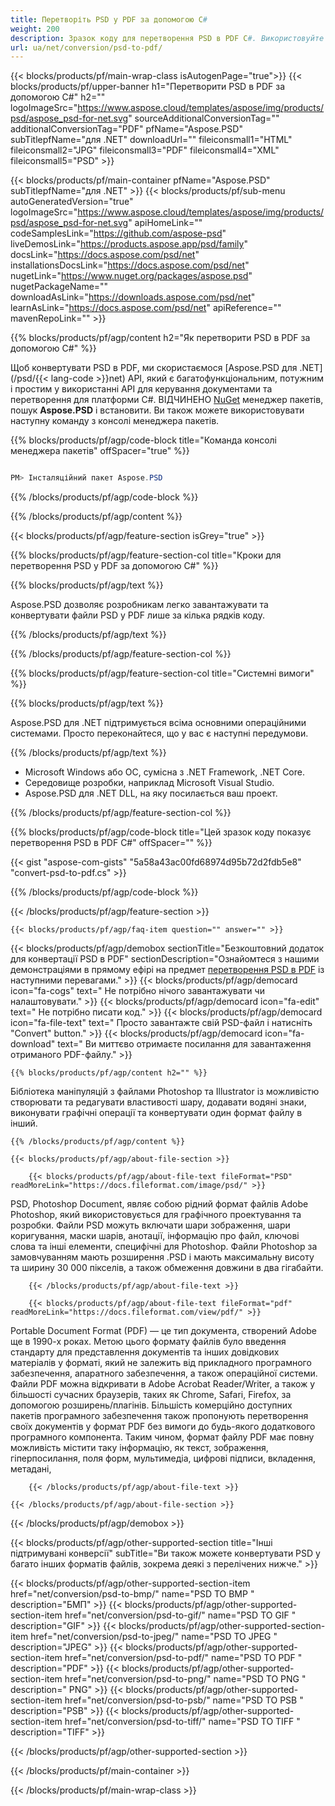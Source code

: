 ```yaml
---
title: Перетворіть PSD у PDF за допомогою C#
weight: 200
description: Зразок коду для перетворення PSD в PDF C#. Використовуйте приклад коду API для пакетного перетворення файлів PSD в PDF у VB.NET, Asp.NET або будь-якому додатку на основі .NET.
url: ua/net/conversion/psd-to-pdf/
---
```


{{< blocks/products/pf/main-wrap-class isAutogenPage="true">}}
{{< blocks/products/pf/upper-banner h1="Перетворити PSD в PDF за допомогою C#" h2="" logoImageSrc="https://www.aspose.cloud/templates/aspose/img/products/psd/aspose_psd-for-net.svg" sourceAdditionalConversionTag="" additionalConversionTag="PDF" pfName="Aspose.PSD" subTitlepfName="для .NET" downloadUrl="" fileiconsmall1="HTML" fileiconsmall2="JPG" fileiconsmall3="PDF" fileiconsmall4="XML" fileiconsmall5="PSD" >}}

{{< blocks/products/pf/main-container pfName="Aspose.PSD" subTitlepfName="для .NET" >}}
{{< blocks/products/pf/sub-menu autoGeneratedVersion="true" logoImageSrc="https://www.aspose.cloud/templates/aspose/img/products/psd/aspose_psd-for-net.svg" apiHomeLink="" codeSamplesLink="https://github.com/aspose-psd" liveDemosLink="https://products.aspose.app/psd/family" docsLink="https://docs.aspose.com/psd/net" installationsDocsLink="https://docs.aspose.com/psd/net" nugetLink="https://www.nuget.org/packages/aspose.psd" nugetPackageName="" downloadAsLink="https://downloads.aspose.com/psd/net" learnAsLink="https://docs.aspose.com/psd/net" apiReference="" mavenRepoLink="" >}}

{{% blocks/products/pf/agp/content h2="Як перетворити PSD в PDF за допомогою C#" %}}

 Щоб конвертувати PSD в PDF, ми скористаємося
 [Aspose.PSD для .NET](/psd/{{< lang-code >}}net)
 API, який є багатофункціональним, потужним і простим у використанні API для керування документами та перетворення для платформи C#. ВІДЧИНЕНО
 [NuGet](https://www.nuget.org/packages/aspose.psd)
 менеджер пакетів, пошук
 **Aspose.PSD**
 і встановити. Ви також можете використовувати наступну команду з консолі менеджера пакетів.

{{% blocks/products/pf/agp/code-block title="Команда консолі менеджера пакетів" offSpacer="true" %}}

```cs

PM> Інсталяційний пакет Aspose.PSD

```

{{% /blocks/products/pf/agp/code-block %}}

{{% /blocks/products/pf/agp/content %}}

{{< blocks/products/pf/agp/feature-section isGrey="true" >}}

{{% blocks/products/pf/agp/feature-section-col title="Кроки для перетворення PSD у PDF за допомогою C#" %}}

{{% blocks/products/pf/agp/text %}}

 Aspose.PSD дозволяє розробникам легко завантажувати та конвертувати файли PSD у PDF лише за кілька рядків коду.

{{% /blocks/products/pf/agp/text %}}

{{% /blocks/products/pf/agp/feature-section-col %}}

{{% blocks/products/pf/agp/feature-section-col title="Системні вимоги" %}}

{{% blocks/products/pf/agp/text %}}

 Aspose.PSD для .NET підтримується всіма основними операційними системами. Просто переконайтеся, що у вас є наступні передумови.

{{% /blocks/products/pf/agp/text %}}

- Microsoft Windows або ОС, сумісна з .NET Framework, .NET Core.
- Середовище розробки, наприклад Microsoft Visual Studio.
- Aspose.PSD для .NET DLL, на яку посилається ваш проект.

{{% /blocks/products/pf/agp/feature-section-col %}}

{{% blocks/products/pf/agp/code-block title="Цей зразок коду показує перетворення PSD в PDF C#" offSpacer="" %}}

{{< gist "aspose-com-gists" "5a58a43ac00fd68974d95b72d2fdb5e8" "convert-psd-to-pdf.cs" >}}

{{% /blocks/products/pf/agp/code-block %}}

{{< /blocks/products/pf/agp/feature-section >}}

    {{< blocks/products/pf/agp/faq-item question="" answer="" >}}
 

<!-- aboutfile Starts -->

{{< blocks/products/pf/agp/demobox sectionTitle="Безкоштовний додаток для конвертації PSD в PDF" sectionDescription="Ознайомтеся з нашими демонстраціями в прямому ефірі на предмет [перетворення PSD в PDF](https://products.aspose.app/psd/conversion/psd-to-pdf) із наступними перевагами." >}}
        {{< blocks/products/pf/agp/democard icon="fa-cogs" text=" Не потрібно нічого завантажувати чи налаштовувати." >}}
        {{< blocks/products/pf/agp/democard icon="fa-edit" text=" Не потрібно писати код." >}}
        {{< blocks/products/pf/agp/democard icon="fa-file-text" text=" Просто завантажте свій PSD-файл і натисніть \"Convert\" button." >}}
        {{< blocks/products/pf/agp/democard icon="fa-download" text=" Ви миттєво отримаєте посилання для завантаження отриманого PDF-файлу." >}}

    {{% blocks/products/pf/agp/content h2="" %}}

 Бібліотека маніпуляцій з файлами Photoshop та Illustrator із можливістю створювати та редагувати властивості шару, додавати водяні знаки, виконувати графічні операції та конвертувати один формат файлу в інший.



    {{% /blocks/products/pf/agp/content %}}

    {{< blocks/products/pf/agp/about-file-section >}}

        {{< blocks/products/pf/agp/about-file-text fileFormat="PSD" readMoreLink="https://docs.fileformat.com/image/psd/" >}}
PSD, Photoshop Document, являє собою рідний формат файлів Adobe Photoshop, який використовується для графічного проектування та розробки. Файли PSD можуть включати шари зображення, шари коригування, маски шарів, анотації, інформацію про файл, ключові слова та інші елементи, специфічні для Photoshop. Файли Photoshop за замовчуванням мають розширення .PSD і мають максимальну висоту та ширину 30 000 пікселів, а також обмеження довжини в два гігабайти.

        {{< /blocks/products/pf/agp/about-file-text >}}

        {{< blocks/products/pf/agp/about-file-text fileFormat="pdf" readMoreLink="https://docs.fileformat.com/view/pdf/" >}}
Portable Document Format (PDF) — це тип документа, створений Adobe ще в 1990-х роках. Метою цього формату файлів було введення стандарту для представлення документів та інших довідкових матеріалів у форматі, який не залежить від прикладного програмного забезпечення, апаратного забезпечення, а також операційної системи. Файли PDF можна відкривати в Adobe Acrobat Reader/Writer, а також у більшості сучасних браузерів, таких як Chrome, Safari, Firefox, за допомогою розширень/плагінів. Більшість комерційно доступних пакетів програмного забезпечення також пропонують перетворення своїх документів у формат PDF без вимоги до будь-якого додаткового програмного компонента. Таким чином, формат файлу PDF має повну можливість містити таку інформацію, як текст, зображення, гіперпосилання, поля форм, мультимедіа, цифрові підписи, вкладення, метадані,

        {{< /blocks/products/pf/agp/about-file-text >}}

    {{< /blocks/products/pf/agp/about-file-section >}}

{{< /blocks/products/pf/agp/demobox >}}

<!-- aboutfile Ends -->

{{< blocks/products/pf/agp/other-supported-section title="Інші підтримувані конверсії" subTitle="Ви також можете конвертувати PSD у багато інших форматів файлів, зокрема деякі з перелічених нижче." >}}

{{< blocks/products/pf/agp/other-supported-section-item href="net/conversion/psd-to-bmp/" name="PSD TO BMP " description="БМП" >}}
{{< blocks/products/pf/agp/other-supported-section-item href="net/conversion/psd-to-gif/" name="PSD TO GIF " description="GIF" >}}
{{< blocks/products/pf/agp/other-supported-section-item href="net/conversion/psd-to-jpeg/" name="PSD TO JPEG " description="JPEG" >}}
{{< blocks/products/pf/agp/other-supported-section-item href="net/conversion/psd-to-pdf/" name="PSD TO PDF " description="PDF" >}}
{{< blocks/products/pf/agp/other-supported-section-item href="net/conversion/psd-to-png/" name="PSD TO PNG " description=" PNG" >}}
{{< blocks/products/pf/agp/other-supported-section-item href="net/conversion/psd-to-psb/" name="PSD TO PSB " description="PSB" >}}
{{< blocks/products/pf/agp/other-supported-section-item href="net/conversion/psd-to-tiff/" name="PSD TO TIFF " description="TIFF" >}}

{{< /blocks/products/pf/agp/other-supported-section >}}

{{< /blocks/products/pf/main-container >}}
    
{{< /blocks/products/pf/main-wrap-class >}}
